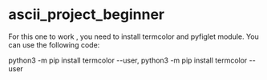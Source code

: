 # ascii_project_beginner

For this one to work , you need to install termcolor and pyfiglet module.
You can use the following code:

python3 -m pip install termcolor --user,
python3 -m pip install termcolor --user


